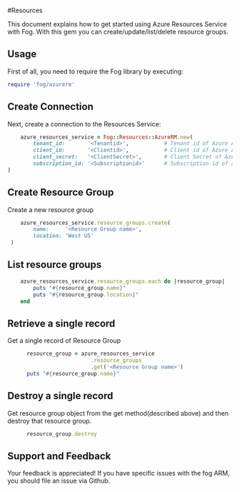 #Resources

This document explains how to get started using Azure Resources Service with Fog. With this gem you can create/update/list/delete resource groups.

## Usage

First of all, you need to require the Fog library by executing:

```ruby
require 'fog/azurerm'
```

## Create Connection

Next, create a connection to the Resources Service:

```ruby
    azure_resources_service = Fog::Resources::AzureRM.new(
        tenant_id:       '<Tenantid>',           # Tenant id of Azure Active Directory Application
        client_id:       '<Clientid>',           # Client id of Azure Active Directory Application
        client_secret:   '<ClientSecret>',       # Client Secret of Azure Active Directory Application
        subscription_id: '<Subscriptionid>'      # Subscription id of an Azure Account
)
```
## Create Resource Group

Create a new resource group

```ruby
    azure_resources_service.resource_groups.create(
        name:     '<Resource Group name>',
        location: 'West US'
 )
```
## List resource groups

```ruby
    azure_resources_service.resource_groups.each do |resource_group|
        puts "#{resource_group.name}"
        puts "#{resource_group.location}"
    end
```

## Retrieve a single record

Get a single record of Resource Group

```ruby
      resource_group = azure_resources_service
                          .resource_groups
                          .get('<Resource Group name>')
      puts "#{resource_group.name}"
```

## Destroy a single record

Get resource group object from the get method(described above) and then destroy that resource group.

```ruby
      resource_group.destroy
```

## Support and Feedback
Your feedback is appreciated! If you have specific issues with the fog ARM, you should file an issue via Github.
